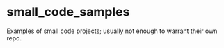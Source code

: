 # small_code_samples
Examples of small code projects; usually not enough to warrant their own repo.
